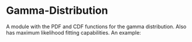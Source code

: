 # Gamma-Distribution
A module with the PDF and CDF functions for the gamma distribution. Also has maximum likelihood fitting capabilities.
An example:
